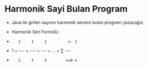 # Harmonik Sayi Bulan Program
  * Java ile girilen sayının harmonik serisini bulan program yazacağız.

  * Harmonik Seri Formülü :
  
  *        1     1     1          ∞  1                  
  *   1 + --- + --- + --- + ... = ∑ ---  
  *        2     3     4         n=0 n    
